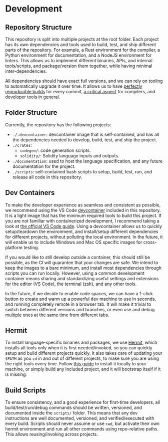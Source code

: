 # Development

## Repository Structure

This repository is split into multiple projects at the root folder. Each project has its own dependencies and tools used to build, test, and ship different parts of the repository. For example, a Rust environment for the compiler, a Python environment for documentation, and a NodeJS environment for linters. This allows us to implement different binaries, APIs, and internal tools/scripts, and package/version them together, while having minimal inter-dependencies.

All dependencies should have exact full versions, and we can rely on tooling to automatically upgrade it over time. It allows us to have [perfectly reproducible builds](https://reproducible-builds.org/) for every commit, [a critical aspect](https://github.com/dotnet/designs/blob/40794be63ecd8b35e9596412050a84dedd575b99/accepted/2020/reproducible-builds.md) for compilers, and developer tools in general.

## Folder Structure

Currently, the repository has the following projects:

- `./.devcontainer`: devcontainer image that is self-contained, and has all the dependencies needed to develop, build, test, and ship the project.
- `./crates`:
  - `codegen/`: code generation scripts.
  - `solidity/`: Solidity language inputs and outputs.
- `./documentation`: used to host the language specification, and any future documentation for the project.
- `./scripts`: self-contained bash scripts to setup, build, test, run, and release all code in this repository.

## Dev Containers

To make the developer experience as seamless and consistent as possible, we recommend using the VS Code [devcontainer](https://github.com/NomicFoundation/slang/tree/main/.devcontainer) included in this repository. It is a light image that has the minimum required tools to build this project. If you are not familiar with containerized development, I recommend taking a look at [the official VS Code guide](https://code.visualstudio.com/docs/remote/containers). Using a devcontainer allows us to quickly setup/teardown the environment, and install/setup different dependencies for different projects, without polluting the local environment. In the future, it will enable us to include Windows and Mac OS specific images for cross-platform testing.

If you would like to still develop outside a container, this should still be possible, as the CI will guarantee that your changes are safe. We intend to keep the images to a bare minimum, and install most dependencies through scripts you can run locally. However, using a common development container means sharing and standardizing useful settings and extensions for the editor (VS Code), the terminal (zsh), and any other tools.

In the future, if we decide to enable code spaces, we can have a 1-click button to create and warm up a powerful dev machine to use in seconds, and running completely remote in a browser tab. It will make it trivial to switch between different versions and branches, or even use and debug multiple ones at the same time from different tabs.

## Hermit

To install language-specific binaries and packages, we use [Hermit](https://cashapp.github.io/hermit/), which installs all tools only when it is first needed/invoked, so you can quickly setup and build different projects quickly. It also takes care of updating your `$PATH` as you `cd` in and out of different projects, to make sure you are using the right tools every time. Follow [this guide](https://cashapp.github.io/hermit/usage/get-started/) to install it locally to your machine, or simply build any included project, and it will bootstrap itself if it is missing.

## Build Scripts

To ensure consistency, and a good experience for first-time developers, all build/test/run/debug commands should be written, versioned, and documented inside the `scripts/` folder. This means that any dev instructions are well documented, versioned, and verified/executed with every build. Scripts should never assume or use `cwd`, but activate their own hermit environment and run all other commands using repo-relative paths. This allows reusing/invoking across projects.
